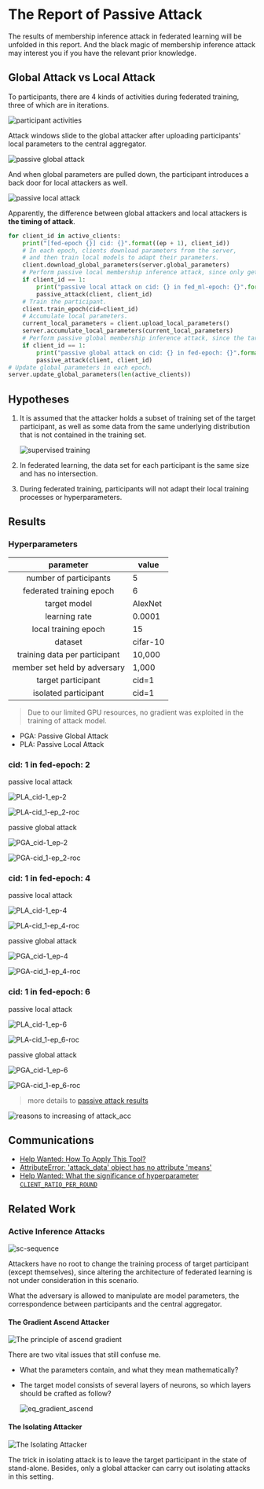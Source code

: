 # The Report of Passive Attack

The results of membership inference attack in federated learning will be unfolded in this report. And the black magic of membership inference attack may interest you if you have the relevant prior knowledge.

## Global Attack vs Local Attack

To participants, there are 4 kinds of activities during federated training, three of which are in iterations.

![participant activities](imgs/participant-activities.svg)

Attack windows slide to the global attacker after uploading  participants' local parameters to the central aggregator.

![passive global attack](imgs/passive_global_attack.png)

And when global parameters are pulled down, the participant introduces a back door for local attackers as well.

![passive local attack](imgs/passive_local_attack.png)

Apparently, the difference between global attackers and local attackers is **the timing of attack**.

```python
for client_id in active_clients:
    print("[fed-epoch {}] cid: {}".format((ep + 1), client_id))
    # In each epoch, clients download parameters from the server,
    # and then train local models to adapt their parameters.
    client.download_global_parameters(server.global_parameters)
    # Perform passive local membership inference attack, since only get global parameters.
    if client_id == 1:
        print("passive local attack on cid: {} in fed_ml-epoch: {}".format((ep + 1), client_id))
        passive_attack(client, client_id)
    # Train the participant.
    client.train_epoch(cid=client_id)
    # Accumulate local parameters.
    current_local_parameters = client.upload_local_parameters()
    server.accumulate_local_parameters(current_local_parameters)
    # Perform passive global membership inference attack, since the target model's parameters are informed.
    if client_id == 1:
        print("passive global attack on cid: {} in fed-epoch: {}".format((ep + 1), client_id))
        passive_attack(client, client_id)
# Update global parameters in each epoch.
server.update_global_parameters(len(active_clients))
```

## Hypotheses

1. It is assumed that the attacker holds a subset of training set of the target participant, as well as some data from the same underlying distribution that is not contained in the training set.

   ![supervised training](imgs/supervised_training.png)

2. In federated learning, the data set for each participant is the same size and has no intersection.

3. During federated training, participants will not adapt their local training processes or hyperparameters.

## Results

### Hyperparameters

|           parameter           | value    |
| :---------------------------: | -------- |
|    number of participants     | 5        |
|   federated training epoch    | 6        |
|         target model          | AlexNet  |
|         learning rate         | 0.0001   |
|     local training epoch      | 15       |
|            dataset            | cifar-10 |
| training data per participant | 10,000   |
| member set held by adversary  | 1,000    |
|      target participant       | cid=1    |
|     isolated participant      | cid=1    |

> Due to our limited GPU resources, no gradient was exploited in the training of attack model. 

- PGA: Passive Global Attack
- PLA: Passive Local Attack

### cid: 1 in fed-epoch: 2

passive local attack

![PLA_cid-1_ep-2](imgs/PLA_cid-1_ep-2.png)

![PLA-cid_1-ep_2-roc](imgs/PLA-cid_1-ep_2-roc.png)

passive global attack 

![PGA_cid-1_ep-2](imgs/PGA_cid-1_ep-2.png)

![PGA-cid_1-ep_2-roc](imgs/PGA-cid_1-ep_2-roc.png)

### cid: 1 in fed-epoch: 4

passive local attack

![PLA_cid-1_ep-4](imgs/PLA_cid-1_ep-4.png)

![PLA-cid_1-ep_4-roc](imgs/PLA-cid_1-ep_4-roc.png)

passive global attack 

![PGA_cid-1_ep-4](imgs/PGA_cid-1_ep-4.png)

![PGA-cid_1-ep_4-roc](imgs/PGA-cid_1-ep_4-roc.png)

### cid: 1 in fed-epoch: 6

passive local attack

![PLA_cid-1_ep-6](imgs/PLA_cid-1_ep-6.png)

![PLA-cid_1-ep_6-roc](imgs/PLA-cid_1-ep_6-roc.png)

passive global attack 

![PGA_cid-1_ep-6](imgs/PGA_cid-1_ep-6.png)

![PGA-cid_1-ep_6-roc](imgs/PGA-cid_1-ep_6-roc.png)

> more details  to [passive attack results](./passive_attack_results.txt)  

![reasons to increasing of attack_acc](imgs/reasons_to_increasing_of_attack_acc.png)

## Communications

- [Help Wanted: How To Apply This Tool?](https://github.com/privacytrustlab/ml_privacy_meter/issues/18)
- [AttributeError: 'attack_data' object has no attribute 'means'](https://github.com/privacytrustlab/ml_privacy_meter/issues/19)
- [Help Wanted: What the significance of hyperparameter `CLIENT_RATIO_PER_ROUND`](https://github.com/Zing22/tf-fed-demo/issues/1)

## Related Work

### Active Inference Attacks

![sc-sequence](imgs/sc-sequence.svg)

Attackers have no root to change the training process of target participant (except themselves), since altering the architecture of federated learning is not under consideration in this scenario. 

What the adversary is allowed to manipulate are model parameters, the correspondence between participants and the central aggregator.

#### The Gradient Ascend Attacker

![The principle of ascend gradient](imgs/The_principle_of_ascend_gredient.png)

There are two vital issues that still confuse me.

- What the parameters contain, and what they mean mathematically?

- The target model consists of several layers of neurons, so which layers should be crafted as follow?
  
  ![eq_gradient_ascend](imgs/eq_gradient_ascend.png)

#### The Isolating Attacker

![The Isolating Attacker](imgs/The_Isolating_Attacker.png)

The trick in isolating attack is to leave the target participant in the state of stand-alone. Besides, only a global attacker can carry out isolating attacks in this setting.



